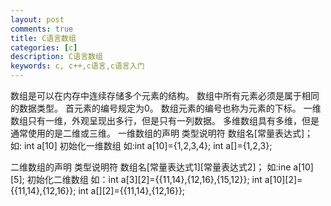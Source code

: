 ```yaml
---
layout: post
comments: true
title: C语言数组
categories: [c]
description: C语言数组
keywords: c, c++,c语言,c语言入门
---
```


数组是可以在内存中连续存储多个元素的结构。
数组中所有元素必须是属于相同的数据类型。
首元素的编号规定为0。
数组元素的编号也称为元素的下标。
一维数组只有一维，外观呈现出多行，但是只有一列数据。
多维数组具有多维，但是通常使用的是二维或三维。
一维数组的声明
类型说明符 数组名[常量表达式]；
如: int a[10]
初始化一维数组
如:int a[10]={1,2,3,4};
int a[]={1,2,3};

二维数组的声明
类型说明符 数组名[常量表达式1][常量表达式2]；
如:ine a[10][5];
初始化二维数组
如：int a[3][2]={{11,14},{12,16},{15,12}};
int a[10][2]={{11,14},{12,16}};
int a[][2]={{11,14},{12,16}};
